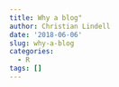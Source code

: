 ```yaml
---
title: Why a blog"
author: Christian Lindell
date: '2018-06-06'
slug: why-a-blog
categories:
  - R
tags: []
---
```

